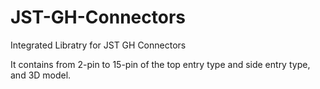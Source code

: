 # JST-GH-Connectors
Integrated Libratry for JST GH Connectors

It contains from 2-pin to 15-pin of the top entry type and side entry type, and 3D model.
